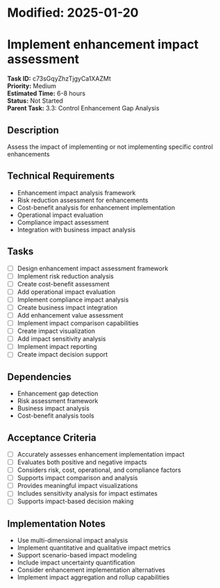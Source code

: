 # Modified: 2025-01-20

# Implement enhancement impact assessment

**Task ID:** c73sGqyZhzTjgyCa1XAZMt  
**Priority:** Medium  
**Estimated Time:** 6-8 hours  
**Status:** Not Started  
**Parent Task:** 3.3: Control Enhancement Gap Analysis

## Description
Assess the impact of implementing or not implementing specific control enhancements

## Technical Requirements
- Enhancement impact analysis framework
- Risk reduction assessment for enhancements
- Cost-benefit analysis for enhancement implementation
- Operational impact evaluation
- Compliance impact assessment
- Integration with business impact analysis

## Tasks
- [ ] Design enhancement impact assessment framework
- [ ] Implement risk reduction analysis
- [ ] Create cost-benefit assessment
- [ ] Add operational impact evaluation
- [ ] Implement compliance impact analysis
- [ ] Create business impact integration
- [ ] Add enhancement value assessment
- [ ] Implement impact comparison capabilities
- [ ] Create impact visualization
- [ ] Add impact sensitivity analysis
- [ ] Implement impact reporting
- [ ] Create impact decision support

## Dependencies
- Enhancement gap detection
- Risk assessment framework
- Business impact analysis
- Cost-benefit analysis tools

## Acceptance Criteria
- [ ] Accurately assesses enhancement implementation impact
- [ ] Evaluates both positive and negative impacts
- [ ] Considers risk, cost, operational, and compliance factors
- [ ] Supports impact comparison and analysis
- [ ] Provides meaningful impact visualizations
- [ ] Includes sensitivity analysis for impact estimates
- [ ] Supports impact-based decision making

## Implementation Notes
- Use multi-dimensional impact analysis
- Implement quantitative and qualitative impact metrics
- Support scenario-based impact modeling
- Include impact uncertainty quantification
- Consider enhancement implementation alternatives
- Implement impact aggregation and rollup capabilities
